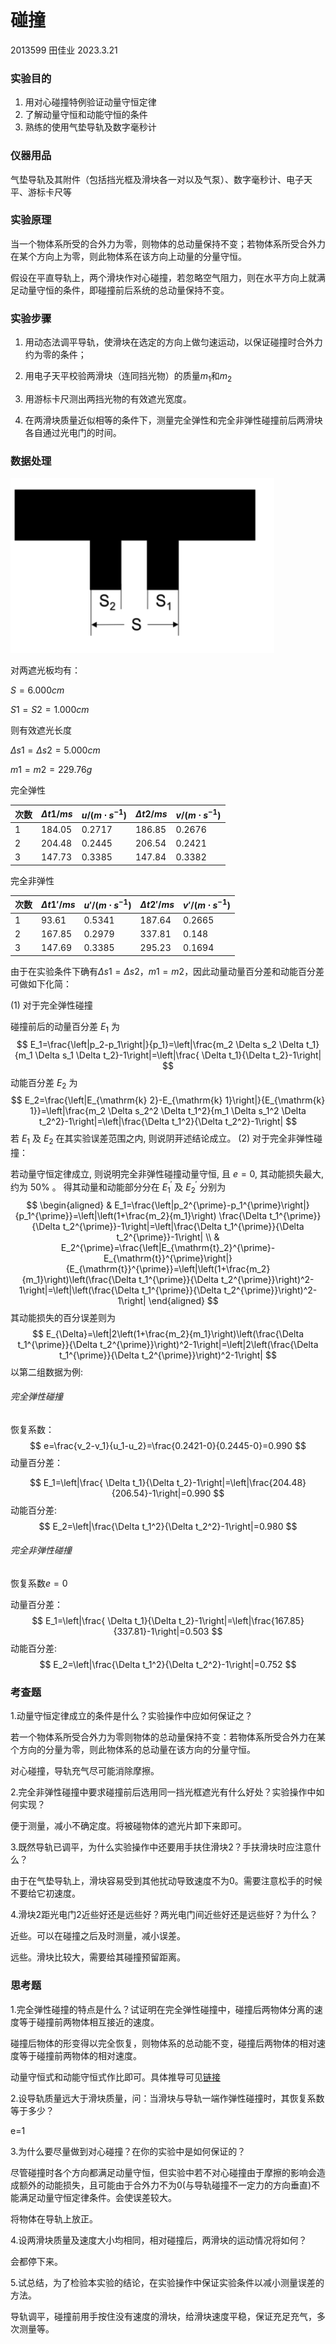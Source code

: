 # 碰撞

2013599 田佳业 2023.3.21

### 实验目的

1. 用对心碰撞特例验证动量守恒定律
2. 了解动量守恒和动能守恒的条件
3. 熟练的使用气垫导轨及数字毫秒计

### 仪器用品

气垫导轨及其附件（包括挡光框及滑块各一对以及气泵）、数字毫秒计、电子天平、游标卡尺等

### 实验原理

当一个物体系所受的合外力为零，则物体的总动量保持不变；若物体系所受合外力在某个方向上为零，则此物体系在该方向上动量的分量守恒。

假设在平直导轨上，两个滑块作对心碰撞，若忽略空气阻力，则在水平方向上就满足动量守恒的条件，即碰撞前后系统的总动量保持不变。

### 实验步骤

1. 用动态法调平导轨，使滑块在选定的方向上做匀速运动，以保证碰撞时合外力约为零的条件；

2. 用电子天平校验两滑块（连同挡光物）的质量$m_1$和$m_2$

3. 用游标卡尺测出两挡光物的有效遮光宽度。

4. 在两滑块质量近似相等的条件下，测量完全弹性和完全非弹性碰撞前后两滑块各自通过光电门的时间。

### 数据处理

![image-20230321100816982](2013599_田佳业_碰撞.assets/image-20230321100816982.png)



对两遮光板均有：

$S=6.000cm$

$S1=S2=1.000cm$

则有效遮光长度

$\Delta s1=\Delta s2=5.000cm$

$m1=m2=229.76g$

完全弹性

| 次数 | $\Delta t1/ms$ | $u/(m \cdot s^{-1})$ | $\Delta t2/ms$ | $v/(m \cdot s^{-1})$ |
| ---- | -------------- | -------------------- | -------------- | -------------------- |
| 1    | 184.05         | 0.2717               | 186.85         | 0.2676               |
| 2    | 204.48         | 0.2445               | 206.54         | 0.2421               |
| 3    | 147.73         | 0.3385               | 147.84         | 0.3382               |

完全非弹性

| 次数 | $\Delta t1' /ms$ | $u' /(m \cdot s^{-1})$ | $\Delta t2' /ms$ | $v' /(m \cdot s^{-1})$ |
| ---- | ---------------- | ---------------------- | ---------------- | ---------------------- |
| 1    | 93.61            | 0.5341                 | 187.64           | 0.2665                 |
| 2    | 167.85           | 0.2979                 | 337.81           | 0.148                  |
| 3    | 147.69           | 0.3385                 | 295.23           | 0.1694                 |

由于在实验条件下确有$\Delta s1=\Delta s2$，$m1=m2$，因此动量动量百分差和动能百分差可做如下化简：

(1) 对于完全弹性碰撞

碰撞前后的动量百分差 $E_1$ 为
$$
E_1=\frac{\left|p_2-p_1\right|}{p_1}=\left|\frac{m_2 \Delta s_2 \Delta t_1}{m_1 \Delta s_1 \Delta t_2}-1\right|=\left|\frac{ \Delta t_1}{\Delta t_2}-1\right|
$$
动能百分差 $E_2$ 为
$$
E_2=\frac{\left|E_{\mathrm{k} 2}-E_{\mathrm{k} 1}\right|}{E_{\mathrm{k} 1}}=\left|\frac{m_2 \Delta s_2^2 \Delta t_1^2}{m_1 \Delta s_1^2 \Delta t_2^2}-1\right|=\left|\frac{\Delta t_1^2}{\Delta t_2^2}-1\right|
$$
若 $E_1$ 及 $E_2$ 在其实验误差范围之内, 则说阴茾述结论成立。
(2) 对于完全非弹性碰撞：

若动量守恒定律成立, 则说明完全非弹性碰撞动量守恒, 且 $e=0$, 其动能损失最大, 约为 $50 \%$ 。 得其动量和动能部分分在 $E_1^{\prime}$ 及 $E_2^{\prime}$ 分别为
$$
\begin{aligned}
& E_1=\frac{\left|p_2^{\prime}-p_1^{\prime}\right|}{p_1^{\prime}}=\left|\left(1+\frac{m_2}{m_1}\right) \frac{\Delta t_1^{\prime}}{\Delta t_2^{\prime}}-1\right|=\left|\frac{\Delta t_1^{\prime}}{\Delta t_2^{\prime}}-1\right| \\
& E_2^{\prime}=\frac{\left|E_{\mathrm{t}_2}^{\prime}-E_{\mathrm{t}}^{\prime}\right|}{E_{\mathrm{t}}^{\prime}}=\left|\left(1+\frac{m_2}{m_1}\right)\left(\frac{\Delta t_1^{\prime}}{\Delta t_2^{\prime}}\right)^2-1\right|=\left|\left(\frac{\Delta t_1^{\prime}}{\Delta t_2^{\prime}}\right)^2-1\right|
\end{aligned}
$$
其动能损失的百分误差则为
$$
E_{\Delta}=\left|2\left(1+\frac{m_2}{m_1}\right)\left(\frac{\Delta t_1^{\prime}}{\Delta t_2^{\prime}}\right)^2-1\right|=\left|2\left(\frac{\Delta t_1^{\prime}}{\Delta t_2^{\prime}}\right)^2-1\right|
$$
以第二组数据为例:

###### 完全弹性碰撞

恢复系数：
$$
e=\frac{v_2-v_1}{u_1-u_2}=\frac{0.2421-0}{0.2445-0}=0.990
$$
动量百分差：

$$
E_1=\left|\frac{ \Delta t_1}{\Delta t_2}-1\right|=\left|\frac{204.48}{206.54}-1\right|=0.990
$$
动能百分差:
$$
E_2=\left|\frac{\Delta t_1^2}{\Delta t_2^2}-1\right|=0.980
$$

###### 完全非弹性碰撞

恢复系数$e=0$

动量百分差：
$$
E_1=\left|\frac{ \Delta t_1}{\Delta t_2}-1\right|=\left|\frac{167.85}{337.81}-1\right|=0.503
$$
动能百分差:
$$
E_2=\left|\frac{\Delta t_1^2}{\Delta t_2^2}-1\right|=0.752
$$

### 考查题

1.动量守恒定律成立的条件是什么？实验操作中应如何保证之？

若一个物体系所受合外力为零则物体的总动量保持不变：若物体系所受合外力在某个方向的分量为零，则此物体系的总动量在该方向的分量守恒。

对心碰撞，导轨充气尽可能消除摩擦。

2.完全非弹性碰撞中要求碰撞前后选用同一挡光框遮光有什么好处？实验操作中如何实现？

便于测量，减小不确定度。将被碰物体的遮光片卸下来即可。

3.既然导轨已调平，为什么实验操作中还要用手扶住滑块2？手扶滑块时应注意什么？

由于在气垫导轨上，滑块容易受到其他扰动导致速度不为0。需要注意松手的时候不要给它初速度。

4.滑块2距光电门2近些好还是远些好？两光电门间近些好还是远些好？为什么？

近些。可以在碰撞之后及时测量，减小误差。

远些。滑块比较大，需要给其碰撞预留距离。

### 思考题

1.完全弹性碰撞的特点是什么？试证明在完全弹性碰撞中，碰撞后两物体分离的速度等于碰撞前两物体相互接近的速度。

碰撞后物体的形变得以完全恢复，则物体系的总动能不变，碰撞后两物体的相对速度等于碰撞前两物体的相对速度。

动量守恒式和动能守恒式作比即可。具体推导可见[链接](https://zhuanlan.zhihu.com/p/93423743)

2.设导轨质量远大于滑块质量，问：当滑块与导轨一端作弹性碰撞时，其恢复系数等于多少？

e=1

3.为什么要尽量做到对心碰撞？在你的实验中是如何保证的？

尽管碰撞时各个方向都满足动量守恒，但实验中若不对心碰撞由于摩擦的影响会造成额外的动能损失，且可能由于合外力不为0(与导轨碰撞不一定力的方向垂直)不能满足动量守恒定律条件。会使误差较大。

将物体在导轨上放正。

4.设两滑块质量及速度大小均相同，相对碰撞后，两滑块的运动情况将如何？

会都停下来。

5.试总结，为了检验本实验的结论，在实验操作中保证实验条件以减小测量误差的方法。

导轨调平，碰撞前用手按住没有速度的滑块，给滑块速度平稳，保证充足充气，多次测量等。
